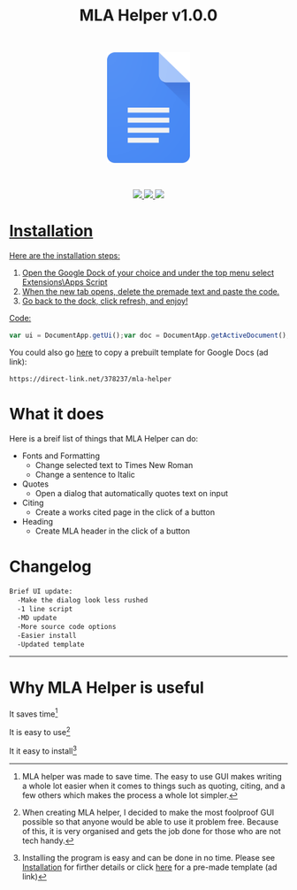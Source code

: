 <h1 align="center">MLA Helper v1.0.0</h1><br>
<p align="center">
  <img src="https://github.com/WillDev12/MLA-Helper/blob/main/img/Google_Docs_logo_(2014-2020).svg%20(1).png" width="150" height="200">
</p><br>
<p align="center">
  <a href="https://github.com/WillDev12">
    <img src="https://img.shields.io/github/followers/WillDev12?color=success&label=Follow%20my%20github&logo=github&style=for-the-badge">
  <a href="https://github.com/WillDev12/MLA-Helper/network/members">
    <img src="https://img.shields.io/github/forks/WillDev12/MLA-Helper?logo=git&style=for-the-badge">
  <a href="https://github.com/WillDev12/MLA-Helper/stargazers">
    <img src="https://img.shields.io/github/stars/WillDev12/MLA-Helper?logo=git&color=yellow&style=for-the-badge">
</p>

# Installation
Here are the installation steps:

1. Open the Google Dock of your choice and under the top menu select Extensions\Apps Script
2. When the new tab opens, delete the premade text and paste the code.
3. Go back to the dock, click refresh, and enjoy!

Code:
``` javascript
var ui = DocumentApp.getUi();var doc = DocumentApp.getActiveDocument(),body = doc.getBody(),cup = body.getParagraphs();function onOpen() {ui.createMenu('MLA Helper').addItem('Make MLA Header', 'newHeader').addItem('New Quote', 'newQuote').addSeparator().addSubMenu(DocumentApp.getUi().createMenu('New Citing').addItem('Create Citings Page', 'citingsPage').addSeparator().addItem('Book', 'newCitation')).addSeparator().addItem("Times New Romanator", "timesNew").addItem("Italicator", "italixer").addToUi();ui.alert("MLA Helper script by WillDevv12 \n\n Catch me on GitHub: https://github.com/WillDev12")}function newQuote(){var text = '<!DOCTYPE html><html><head><base target="_top"><link rel="stylesheet" href="https://www.w3schools.com/w3css/4/w3.css"><script>function CreateQuote() {var quote = document.getElementById("quote").value;var author = document.getElementById("author").value;var pagen = document.getElementById("page").value;if (author === "") {var e = "null";google.script.run.FeedbackError(e);return;} else if (quote === "") {var e = "null";google.script.run.FeedbackError(e);return;}else if (pagen === "") {var e = "null";google.script.run.FeedbackError(e);return;}google.script.run.SendQuote(quote, author, pagen);google.script.host.close();}</script></head><body><div class="w3-card" style="margin: 20px"><div class="w3-container w3-blue"><h2>New quote</h2></div><div class="w3-container w3-light-gray"><br>Quote: (Do not include a final period) <br> <input type="text" id="quote" style="width:260px" required/><br>Authors last name: <br> <input type="text" id="author" style="width:260px" required/><br>Page #: <br> <input type="text" id="page" style="width:260px" required/><br><input type="button" value="Create" onclick="CreateQuote()" style="width:100px; margin-top: 20px; margin-bottom: 20px"/></div></div></body></html>';var form = HtmlService.createHtmlOutput(text).setWidth(800).setHeight(360);ui.showModalDialog(form, '‎');}function newCitation(){var text = '<!DOCTYPE html><html><head><base target="_top"><link rel="stylesheet" href="https://www.w3schools.com/w3css/4/w3.css"><script>function SendCitation() {var cont = document.getElementById("contribution1").value;var afn = document.getElementById("afn").value;var amn = document.getElementById("amn").value;var aln = document.getElementById("aln").value;var asfx = document.getElementById("asfx").value;var title = document.getElementById("title").value;var pub = document.getElementById("pub").value;var city = document.getElementById("city").value;var sn = document.getElementById("sn").value;var snum = document.getElementById("snum").value;var edition = document.getElementById("edition").value;var year = document.getElementById("year").value;google.script.run.CreateCitation(cont, afn, amn, aln, asfx, title, pub, city, sn, snum, edition, year);google.script.host.close();}</script></head><body><div class="w3-card"><div class="w3-container w3-blue"><h2>Author & Contributions</h2></div><div class="w3-container w3-light-gray" style="padding: 20px"><label for="contribution1">Choose a role:</label><select name="contribution1" id="contribution1"><option value="default">Role</option><option value="Author">Author</option><option value="Translator">Translator</option></select><br>Authors first name: <br> <input type="text" id="afn" style="width:260px" required/><br>Authors middle name: <br> <input type="text" id="amn" style="width:260px" required/><br>Authors last name: <br> <input type="text" id="aln" style="width:260px" required/><br>Suffix: <br> <input type="text" id="asfx" style="width:150px" required/><br><br></div><br><div class="w3-container w3-blue"><h2>Book Info</h2></div><div class="w3-container w3-light-gray" style="padding: 20px">Title: <br> <input type="text" id="title" style="width:260px" required/><br>Publisher: <br> <input type="text" id="pub" style="width:260px" required/><br>Year: <input type="text" id="year" style="width:150px" required/><br>Publication City: <br> <input type="text" id="city" style="width:260px" required/><br>Edition: <br> <input type="text" id="edition" style="width:260px" required/><br>Series name & number: <br> <input type="text" id="sn" style="width:100px" required/><input type="text" id="snum" style="width:100px" required/><br><input type="button" value="Create" onclick="SendCitation()" style="width:100px; margin-top: 20px"/></div></body></html>';var form = HtmlService.createHtmlOutput(text).setWidth(800).setHeight(700);ui.showModalDialog(form, 'New Citation');}function newHeader(){body.insertParagraph(0, "Name\nTeacher's Name\nClass\nDate (Day# Month Year)\n\n");body.insertParagraph(1, "TITLE").setAlignment(DocumentApp.HorizontalAlignment.CENTER);}function timesNew(){const selection = DocumentApp.getActiveDocument().getSelection();if (selection != null) {const element = selection.getRangeElements()[0];element.getElement().asText().setFontFamily(element.getStartOffset(),element.getEndOffsetInclusive(),"Times New Roman").setFontSize(element.getStartOffset(), element.getEndOffsetInclusive(),12);} else {var e = "nullselected";FeedbackError(e);}}function italixer(){const selection = DocumentApp.getActiveDocument().getSelection();if (selection != null) {const element = selection.getRangeElements()[0];element.getElement().asText().setItalic(true);} else {var e = "nullselected";FeedbackError(e);}}function citingsPage(){var par = doc.getParagraphs();var num = 1;for (var i in par) {num++;}num = num - 1;body.insertPageBreak(num);body.insertParagraph(num + 1, "Works Cited").setAlignment(DocumentApp.HorizontalAlignment.CENTER);body.insertParagraph(num + 2, "");par = doc.getParagraphs();var position = doc.newPosition(par[par.length-1], 0);doc.setCursor(position);}function SendQuote(quote, author, pagen) { var str = '"' + quote + '" (' + author + " " + pagen + ").";var cursor = DocumentApp.getActiveDocument().getCursor();var surroundingText = cursor.getSurroundingText();surroundingText.appendText(str);}function CreateCitation(cont, afn, amn, aln, asfx, title, pub, city, sn, snum, edition, year) {var product = "";var product2 = "";var indent1 = "";var italix = "";if (aln === "") {} else {product = aln + ", "}if (amn === "") {} else {product = product + amn + " "}if (afn === "") {} else {product = product + afn + ", "}if (asfx === "") {} else {product = product + asfx + ", "}if (cont === "default") {} else {product = product + cont + ". "}if (title === "") {} else {italix = title + ". "}if (edition === "") {} else {product2 = edition + " ed., "}if (city === "") {} else {product2 = product2 + city +", "}if (pub === "") {} else {indent1 = pub + ", "}if (year === "") {} else {indent1 = indent1 + year + ". "}if (sn === "") {} else {indent1 = indent1 + sn + ", "}if (snum === "") {} else {indent1 = indent1 + snum + "."}var cursor = DocumentApp.getActiveDocument().getCursor();var surroundingText = cursor.getSurroundingText();surroundingText.appendText(product);var surroundingText = cursor.getSurroundingText();surroundingText.appendText(italix);var surroundingText = cursor.getSurroundingText();surroundingText.appendText(product2);surroundingText = cursor.getSurroundingText();surroundingText.appendText("\n     " + indent1);}function FeedbackError(e) {if (e === "null") {ui.alert("ERROR: One or more of your input feilds are empty.")} else if (e === "nullselected") {ui.alert("ERROR: You must select text before running this script.")}}
```

You could also go [here](https://direct-link.net/378237/mla-helper) to copy a prebuilt template for Google Docs (ad link):

```
https://direct-link.net/378237/mla-helper
```

# What it does

Here is a breif list of things that MLA Helper can do:


 * Fonts and Formatting
   * Change selected text to Times New Roman
   * Change a sentence to Italic
 * Quotes
   * Open a dialog that automatically quotes text on input
 * Citing
   * Create a works cited page in the click of a button
 * Heading
   * Create MLA header in the click of a button
   
# Changelog

```
Brief UI update:
  -Make the dialog look less rushed
  -1 line script
  -MD update
  -More source code options
  -Easier install
  -Updated template
```

- - -

# Why MLA Helper is useful

It saves time[^1]

It is easy to use[^2]

It it easy to install[^3]

[^1]: MLA helper was made to save time.  The easy to use GUI makes writing a whole lot easier when it comes to things such as quoting, citing, and a few others which makes the process a whole lot simpler.

[^2]: When creating MLA helper, I decided to make the most foolproof GUI possible so that anyone would be able to use it problem free.  Because of this, it is very organised and gets the job done for those who are not tech handy.

[^3]: Installing the program is easy and can be done in no time.  Please see [Installation](https://github.com/WillDev12/MLA-Helper/blob/main/readme.md#installation) for firther details or click [here](https://direct-link.net/378237/mla-helper) for a pre-made template (ad link) 

